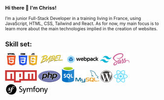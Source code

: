 ### Hi there 👋 I'm Chriss!

I’m a junior Full-Stack Developer in a training living in France, using JavaScript, HTML, CSS, Tailwind and React. As for now, my main focus is to learn more about the main technologies implied in the creation of websites.

## Skill set:

<p align="left">

<img src="https://raw.githubusercontent.com/ChrissDir/ChrissDir/master/assets/HTML5_logo.svg" height="40" width="auto">
<img src="https://raw.githubusercontent.com/ChrissDir/ChrissDir/master/assets/CSS3_logo.svg" height="40" width="auto">
<img src="https://raw.githubusercontent.com/ChrissDir/ChrissDir/master/assets/Javascript_logo.svg" height="40" width="auto">
<img src="https://raw.githubusercontent.com/ChrissDir/ChrissDir/master/assets/Babel_logo.svg" height="40" width="auto">
<img src="https://raw.githubusercontent.com/ChrissDir/ChrissDir/master/assets/Webpack_logo.svg" height="40" width="auto">
<img src="https://raw.githubusercontent.com/ChrissDir/ChrissDir/master/assets/Tailwind_logo.svg" height="auto" width="40">
<img src="https://raw.githubusercontent.com/ChrissDir/ChrissDir/master/assets/Sass_logo.svg" height="40" width="auto">
<img src="https://raw.githubusercontent.com/ChrissDir/ChrissDir/master/assets/Npm_logo.svg" height="40" width="auto">
<img src="https://raw.githubusercontent.com/ChrissDir/ChrissDir/master/assets/PHP_logo.svg" height="40" width="auto">
<img src="https://raw.githubusercontent.com/ChrissDir/ChrissDir/master/assets/Sql_logo.svg" height="auto" width="40">
<img src="https://raw.githubusercontent.com/ChrissDir/ChrissDir/master/assets/MySQL_logo.svg" height="40" width="auto">
<img src="https://raw.githubusercontent.com/ChrissDir/ChrissDir/master/assets/Wordpress_logo.svg" height="40" width="auto">
<img src="https://raw.githubusercontent.com/ChrissDir/ChrissDir/master/assets/React_logo.svg" height="40" width="auto">
<img src="https://raw.githubusercontent.com/ChrissDir/ChrissDir/master/assets/Symfony_logo.svg" height="40" width="auto">
  
</p>
